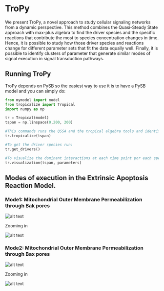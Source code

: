 # TroPy

We present TroPy, a novel approach to study cellular signaling networks from a dynamic perspective. This method combines the Quasi-Steady State approach with max-plus algebra to find the driver species and the specific reactions that contribute the most to species concentration changes in time. Hence, it is possible to study how those driver species and reactions change for different parameter sets that fit the data equally well. Finally, it is possible to identify clusters of parameter that generate similar modes of signal execution in signal transduction pathways.

## Running TroPy

TroPy depends on PySB so the easiest  way to use it is to have a PySB model and you can simply do:
```python
from mymodel import model
from tropicalize import Tropical
import numpy as np

tr = Tropical(model)
tspan = np.linspace(0,200, 200)

#This commands runs the QSSA and the tropical algebra tools and identify the drivers and passenger species
tr.tropicalize(tspan)

#To get the driver species run:
tr.get_drivers()

#To visualize the dominant interactions at each time point por each species run:
tr.visualization(tspan, parameters)
```
## Modes of execution in the Extrinsic Apoptosis Reaction Model.
### Mode1: Mitochondrial Outer Membrane Permeabilization through Bak pores

![alt text](https://github.com/LoLab-VU/tropical/blob/master/visualization/examples/Results_EARM/file408_bak.png)

Zooming in

![alt text](https://github.com/LoLab-VU/tropical/blob/master/visualization/examples/Results_EARM/file408_bak_zoom.png)

### Mode2: Mitochondrial Outer Membrane Permeabilization through Bax pores

![alt text](https://github.com/LoLab-VU/tropical/blob/master/visualization/examples/Results_EARM/file439_bax.png)

Zooming in

![alt text](https://github.com/LoLab-VU/tropical/blob/master/visualization/examples/Results_EARM/file439_bax_zoom.png)
